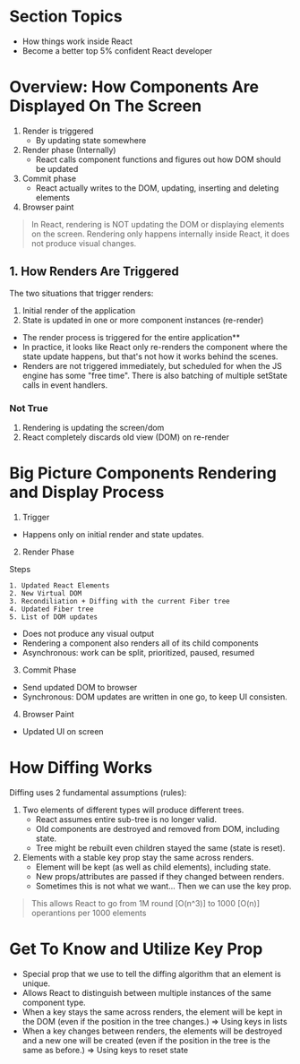 # Section Topics

-   How things work inside React
-   Become a better top 5% confident React developer

# Overview: How Components Are Displayed On The Screen

1. Render is triggered
    - By updating state somewhere
2. Render phase (Internally)
    - React calls component functions and figures out how DOM should be updated
3. Commit phase
    - React actually writes to the DOM, updating, inserting and deleting elements
4. Browser paint

> In React, rendering is NOT updating the DOM or displaying elements on the screen. Rendering only happens internally inside React, it does not produce visual changes.

## 1. How Renders Are Triggered

The two situations that trigger renders:

1. Initial render of the application
2. State is updated in one or more component instances (re-render)

-   The render process is triggered for the entire application\*\*
-   In practice, it looks like React only re-renders the component where the state update happens, but that's not how it works behind the scenes.
-   Renders are not triggered immediately, but scheduled for when the JS engine has some "free time". There is also batching of multiple setState calls in event handlers.

### Not True

1. Rendering is updating the screen/dom
2. React completely discards old view (DOM) on re-render

# Big Picture Components Rendering and Display Process

1. Trigger

-   Happens only on initial render and state updates.

2. Render Phase

Steps

    1. Updated React Elements
    2. New Virtual DOM
    3. Recondiliation + Diffing with the current Fiber tree
    4. Updated Fiber tree
    5. List of DOM updates

-   Does not produce any visual output
-   Rendering a component also renders all of its child components
-   Asynchronous: work can be split, prioritized, paused, resumed

3. Commit Phase

-   Send updated DOM to browser
-   Synchronous: DOM updates are written in one go, to keep UI consisten.

4. Browser Paint

-   Updated UI on screen

# How Diffing Works

Diffing uses 2 fundamental assumptions (rules):

1. Two elements of different types will produce different trees.
    - React assumes entire sub-tree is no longer valid.
    - Old components are destroyed and removed from DOM, including state.
    - Tree might be rebuilt even children stayed the same (state is reset).
2. Elements with a stable key prop stay the same across renders.
    - Element will be kept (as well as child elements), including state.
    - New props/attributes are passed if they changed between renders.
    - Sometimes this is not what we want... Then we can use the key prop.

> This allows React to go from 1M round [O(n^3)] to 1000 [O(n)] operantions per 1000 elements

# Get To Know and Utilize Key Prop

-   Special prop that we use to tell the diffing algorithm that an element is unique.
-   Allows React to distinguish between multiple instances of the same component type.
-   When a key stays the same across renders, the element will be kept in the DOM (even if the position in the tree changes.) => Using keys in lists
-   When a key changes between renders, the elements will be destroyed and a new one will be created (even if the position in the tree is the same as before.) => Using keys to reset state
